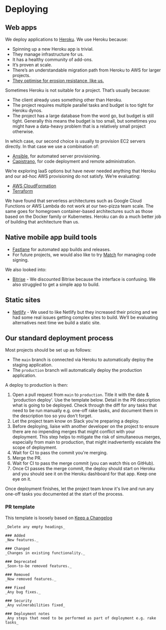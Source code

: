 # Deploying

## Web apps
We deploy applications to [Heroku](https://www.heroku.com/). We use Heroku
because:

- Spinning up a new Heroku app is trivial.
- They manage infrastructure for us.
- It has a healthy community of add-ons.
- It’s proven at scale.
- There’s an understandable migration path from Heroku to AWS for larger
  projects.
- [They optimise for erosion resistance, like us.](https://devcenter.heroku.com/articles/erosion-resistance)

Sometimes Heroku is not suitable for a project. That’s usually because:

- The client already uses something other than Heroku.
- The project requires multiple parallel tasks and budget is too tight for
  Heroku dynos.
- The project has a large database from the word go, but budget is still tight.
  Generally this means the budget is too small, but sometimes you might have a
  data-heavy problem that is a relatively small project otherwise.

In which case, our second choice is usually to provision EC2 servers directly.
In that case we use a combination of:

- [Ansible](https://www.ansible.com/), for automated server provisioning.
- [Capistrano](http://capistranorb.com/), for code deployment and remote
  administration.

We’re exploring IaaS options but have never needed anything that Heroku and our
ad-hoc AWS provisioning do not satisfy. We’re evaluating:

- [AWS CloudFormation](https://aws.amazon.com/cloudformation/)
- [Terraform](https://www.terraform.io/)

We have found that serverless architectures such as Google Cloud Functions or
AWS Lambda do not work at our two-pizza team scale. The same goes for homegrown
container-based architectures such as those based on the Docker family or
Kubernetes. Heroku can do a much better job of building that architecture than
us.

## Native mobile app build tools
- [Fastlane](https://fastlane.tools/) for automated app builds and releases.
- For future projects, we would also like to try
[Match](https://codesigning.guide/) for managing code signing.

We also looked into:
- [Bitrise](https://www.bitrise.io/) - We discounted Bitrise because the
  interface is confusing. We also struggled to get a simple app to build.

## Static sites
- [Netlify](https://www.netlify.com/) - We used to like Netlify but they
  increased their pricing and we had some real issues getting complex sites to
  build. We’ll be evaluating alternatives next time we build a static site.
  
## Our standard deployment process

Most projects should be set up as follows:

 - The `main` branch is connected via Heroku to automatically deploy the staging
   application.
 - The `production` branch will automatically deploy the production application.

A deploy to production is then:

1. Open a pull request from `main` to `production`. Title it with the date & 
   'production deploy'. Use the template below. Detail in the PR description
   what is going to be deployed. Check through the diff for any tasks that need
   to be run manually e.g. one-off rake tasks, and document them in the
   description too so you don't forget.
2. Let the project team know on Slack you're preparing a deploy.
3. Before deploying, liaise with another developer on the project to ensure
   there are no impending merges that might conflict with your deployment. 
   This step helps to mitigate the risk of simultaneous merges, especially from 
   main to production, that might inadvertently escalate the scope of
   deployment.
4. Wait for CI to pass the commit you're merging.
5. Merge the PR.
6. Wait for CI to pass the merge commit (you can watch this on GitHub).
7. Once CI passes the merge commit, the deploy should start on Heroku and you
   should see it on the Heroku dashboard for that app. Keep one eye on it.
   
Once deployment finishes, let the project team know it's live and run any 
one-off tasks you documented at the start of the process.

### PR template

This template is loosely based on [Keep a Changelog](https://keepachangelog.com/en/1.0.0/)

```
_Delete any empty headings_

### Added
_New features._

### Changed
_Changes in existing functionality._

### Deprecated
_Soon-to-be removed features._

### Removed
_Now removed features._

### Fixed
_Any bug fixes._

### Security
_Any vulnerabilities fixed_

### Deployment notes
_Any steps that need to be performed as part of deployment e.g. rake tasks_
```
